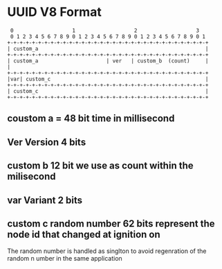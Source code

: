 # UUID V8 Format


     0                   1                   2                   3
     0 1 2 3 4 5 6 7 8 9 0 1 2 3 4 5 6 7 8 9 0 1 2 3 4 5 6 7 8 9 0 1
    +-+-+-+-+-+-+-+-+-+-+-+-+-+-+-+-+-+-+-+-+-+-+-+-+-+-+-+-+-+-+-+-+
    | custom_a                                                      |
    +-+-+-+-+-+-+-+-+-+-+-+-+-+-+-+-+-+-+-+-+-+-+-+-+-+-+-+-+-+-+-+-+
    | custom_a                      | ver   | custom_b  (count)     |                                   |
    +-+-+-+-+-+-+-+-+-+-+-+-+-+-+-+-+-+-+-+-+-+-+-+-+-+-+-+-+-+-+-+-+
    |var| custom_c                                                  |
    +-+-+-+-+-+-+-+-+-+-+-+-+-+-+-+-+-+-+-+-+-+-+-+-+-+-+-+-+-+-+-+-+
    | custom_c                                                      |
    +-+-+-+-+-+-+-+-+-+-+-+-+-+-+-+-+-+-+-+-+-+-+-+-+-+-+-+-+-+-+-+-+

## coustom a = 48 bit time in millisecond
## Ver Version 4 bits 
## custom b 12 bit we use as count within the milisecond
## var Variant 2 bits
## custom c random number 62 bits represent the node id that changed at ignition on


The random number is handled as singlton to avoid regenration of the random n umber in the same application


